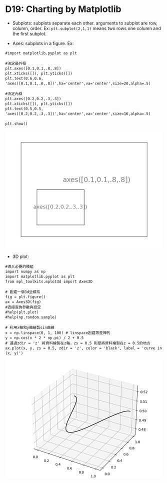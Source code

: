 # D19: Charting by Matplotlib

*	Subplots: subplots separate each other. arguments to subplot are row, column, order. Ex: `plt.subplot(2,1,1)` means two rows one column and the first subplot.

*	Axes: subplots in a figure. Ex:
```
#import matplotlib.pyplot as plt

#決定最外框
plt.axes([0.1,0.1,.8,.8])
plt.xticks([]), plt.yticks([])
plt.text(0.6,0.6, 'axes([0.1,0.1,.8,.8])',ha='center',va='center',size=20,alpha=.5)

#決定內框
plt.axes([0.2,0.2,.3,.3])
plt.xticks([]), plt.yticks([])
plt.text(0.5,0.5, 'axes([0.2,0.2,.3,.3])',ha='center',va='center',size=16,alpha=.5)

plt.show()
```
![plot](figure1.png)

*	3D plot: 
```
#導入必要的模組
import numpy as np
import matplotlib.pyplot as plt
from mpl_toolkits.mplot3d import Axes3D

# 創建一個3d坐標系
fig = plt.figure()
ax = Axes3D(fig)
#直接查詢參數與設定
#help(plt.plot)
#help(np.random.sample)

# 利用x軸和y軸繪製sin曲線
x = np.linspace(0, 1, 100) # linspace創建等差陣列
y = np.cos(x * 2 * np.pi) / 2 + 0.5
# 通過zdir = 'z' 將資料繪製在z軸，zs = 0.5 則是將資料繪製在z = 0.5的地方
ax.plot(x, y, zs = 0.5, zdir = 'z', color = 'black', label = 'curve in (x, y)')
```
![plot](figure2.png)

